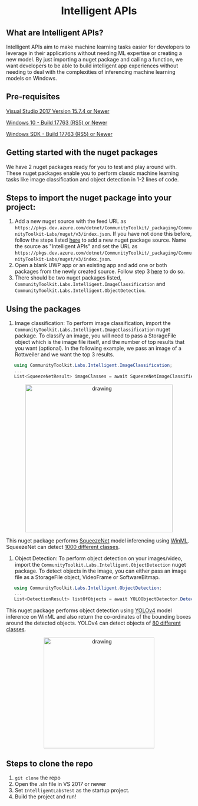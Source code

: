 <h1 align="center">
  Intelligent APIs
</h1>

## What are Intelligent APIs?

Intelligent APIs aim to make machine learning tasks easier for developers to leverage in their applications without needing ML expertise or creating a new model.
By just importing a nuget package and calling a function, we want developers to be able to build intelligent app experiences without needing to deal with the complexities of inferencing machine learning models on Windows.

## Pre-requisites

[Visual Studio 2017 Version 15.7.4 or Newer](https://developer.microsoft.com/en-us/windows/downloads/)

[Windows 10 - Build 17763 (RS5) or Newer](https://www.microsoft.com/en-us/software-download/windowsinsiderpreviewiso)

[Windows SDK - Build 17763 (RS5) or Newer](https://www.microsoft.com/en-us/software-download/windowsinsiderpreviewSDK)

## Getting started with the nuget packages

We have 2 nuget packages ready for you to test and play around with. These nuget packages enable you to perform classic machine learning tasks like image classification and object detection in 1-2 lines of code. 

## Steps to import the nuget package into your project:

1. Add a new nuget source with the feed URL as `https://pkgs.dev.azure.com/dotnet/CommunityToolkit/_packaging/CommunityToolkit-Labs/nuget/v3/index.json`. If you have not done this before, follow the steps listed [here](https://docs.microsoft.com/en-us/azure/devops/artifacts/nuget/consume?view=azure-devops&tabs=windows#2-set-up-visual-studio) to add a new nuget package source. Name the source as "Intelligent APIs" and set the URL as `https://pkgs.dev.azure.com/dotnet/CommunityToolkit/_packaging/CommunityToolkit-Labs/nuget/v3/index.json`.
2. Open a blank UWP app or an existing app and add one or both packages from the newly created source. Follow step 3 [here](https://docs.microsoft.com/en-us/azure/devops/artifacts/nuget/consume?view=azure-devops&tabs=windows#3-consume-packages) to do so.
3. There should be two nuget packages listed, `CommunityToolkit.Labs.Intelligent.ImageClassification` and `CommunityToolkit.Labs.Intelligent.ObjectDetection`. 

## Using the packages

1. Image classification: To perform image classification, import the `CommunityToolkit.Labs.Intelligent.ImageClassification` nuget package. To classify an image, you will need to pass a StorageFile object which is the image file itself, and the number of top results that you want (optional). In the following example, we pass an image of a Rottweiler and we want the top 3 results.

```C#
   using CommunityToolkit.Labs.Intelligent.ImageClassification;  
   ...
   List<SqueezeNetResult> imageClasses = await SqueezeNetImageClassifier.ClassifyImage(selectedStorageFile, 3);
```
<div  align="center">
<img src="https://user-images.githubusercontent.com/22471775/125314778-5a977780-e2eb-11eb-983f-0dde00b34e18.png" alt="drawing" width="400"/>
</div>


This nuget package performs [SqueezeNet](https://github.com/onnx/models/tree/master/vision/classification/squeezenet) model inferencing using [WinML](https://github.com/microsoft/Windows-Machine-Learning). SqueezeNet can detect [1000 different classes](https://github.com/onnx/models/blob/master/vision/classification/synset.txt).

1. Object Detection: To perform object detection on your images/video, import the `CommunityToolkit.Labs.Intelligent.ObjectDetection` nuget package. To detect objects in the image, you can either pass an image file as a StorageFile object, VideoFrame or SoftwareBitmap.

```C#
   using CommunityToolkit.Labs.Intelligent.ObjectDetection;
   ...
   List<DetectionResult> listOfObjects = await YOLOObjectDetector.DetectObjects(selectedStorageFile);    
```

This nuget package performs object detection using [YOLOv4](https://github.com/hunglc007/tensorflow-yolov4-tflite) model inference on WinML and also return the co-ordinates of the bounding boxes around the detected objects. YOLOv4 can detect objects of [80 different classes](https://github.com/hunglc007/tensorflow-yolov4-tflite/blob/9f16748aa3f45ff240608da4bd9b1216a29127f5/android/app/src/main/assets/coco.txt).
<div  align="center">
<img src="https://user-images.githubusercontent.com/22471775/127563873-886ca161-607b-4306-8651-afb6cf84245e.png" alt="drawing" width="300"/>
</div>



## Steps to clone the repo

1. `git clone` the repo 
2.  Open the .sln file in VS 2017 or newer
3.  Set `IntelligentLabsTest` as the startup project.
4.  Build the project and run!

